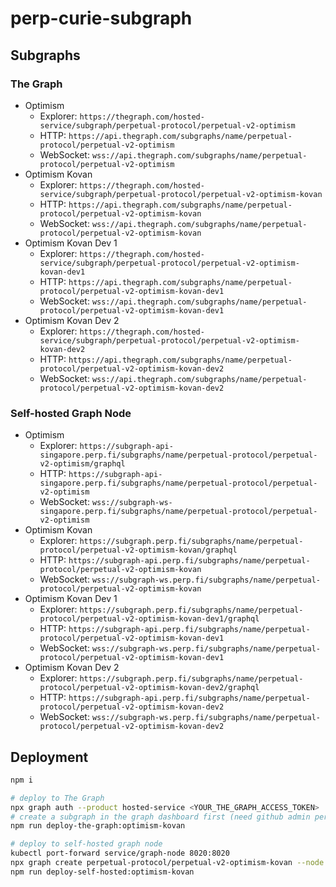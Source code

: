 # perp-curie-subgraph

## Subgraphs

### The Graph

-   Optimism
    -   Explorer: `https://thegraph.com/hosted-service/subgraph/perpetual-protocol/perpetual-v2-optimism`
    -   HTTP: `https://api.thegraph.com/subgraphs/name/perpetual-protocol/perpetual-v2-optimism`
    -   WebSocket: `wss://api.thegraph.com/subgraphs/name/perpetual-protocol/perpetual-v2-optimism`
-   Optimism Kovan
    -   Explorer: `https://thegraph.com/hosted-service/subgraph/perpetual-protocol/perpetual-v2-optimism-kovan`
    -   HTTP: `https://api.thegraph.com/subgraphs/name/perpetual-protocol/perpetual-v2-optimism-kovan`
    -    WebSocket: `wss://api.thegraph.com/subgraphs/name/perpetual-protocol/perpetual-v2-optimism-kovan`
-   Optimism Kovan Dev 1
    -   Explorer: `https://thegraph.com/hosted-service/subgraph/perpetual-protocol/perpetual-v2-optimism-kovan-dev1`
    -   HTTP: `https://api.thegraph.com/subgraphs/name/perpetual-protocol/perpetual-v2-optimism-kovan-dev1`
    -    WebSocket: `wss://api.thegraph.com/subgraphs/name/perpetual-protocol/perpetual-v2-optimism-kovan-dev1`
-   Optimism Kovan Dev 2
    -   Explorer: `https://thegraph.com/hosted-service/subgraph/perpetual-protocol/perpetual-v2-optimism-kovan-dev2`
    -   HTTP: `https://api.thegraph.com/subgraphs/name/perpetual-protocol/perpetual-v2-optimism-kovan-dev2`
    -   WebSocket: `wss://api.thegraph.com/subgraphs/name/perpetual-protocol/perpetual-v2-optimism-kovan-dev2`

### Self-hosted Graph Node

-   Optimism
    -   Explorer: `https://subgraph-api-singapore.perp.fi/subgraphs/name/perpetual-protocol/perpetual-v2-optimism/graphql`
    -   HTTP: `https://subgraph-api-singapore.perp.fi/subgraphs/name/perpetual-protocol/perpetual-v2-optimism`
    -   WebSocket: `wss://subgraph-ws-singapore.perp.fi/subgraphs/name/perpetual-protocol/perpetual-v2-optimism`
-   Optimism Kovan
    -   Explorer: `https://subgraph.perp.fi/subgraphs/name/perpetual-protocol/perpetual-v2-optimism-kovan/graphql`
    -   HTTP: `https://subgraph-api.perp.fi/subgraphs/name/perpetual-protocol/perpetual-v2-optimism-kovan`
    -   WebSocket: `wss://subgraph-ws.perp.fi/subgraphs/name/perpetual-protocol/perpetual-v2-optimism-kovan`
-   Optimism Kovan Dev 1
    -   Explorer: `https://subgraph.perp.fi/subgraphs/name/perpetual-protocol/perpetual-v2-optimism-kovan-dev1/graphql`
    -   HTTP: `https://subgraph-api.perp.fi/subgraphs/name/perpetual-protocol/perpetual-v2-optimism-kovan-dev1`
    -   WebSocket: `wss://subgraph-ws.perp.fi/subgraphs/name/perpetual-protocol/perpetual-v2-optimism-kovan-dev1`
-   Optimism Kovan Dev 2
    -   Explorer: `https://subgraph.perp.fi/subgraphs/name/perpetual-protocol/perpetual-v2-optimism-kovan-dev2/graphql`
    -   HTTP: `https://subgraph-api.perp.fi/subgraphs/name/perpetual-protocol/perpetual-v2-optimism-kovan-dev2`
    -   WebSocket: `wss://subgraph-ws.perp.fi/subgraphs/name/perpetual-protocol/perpetual-v2-optimism-kovan-dev2`

## Deployment

```bash
npm i

# deploy to The Graph
npx graph auth --product hosted-service <YOUR_THE_GRAPH_ACCESS_TOKEN>
# create a subgraph in the graph dashboard first (need github admin permission)
npm run deploy-the-graph:optimism-kovan

# deploy to self-hosted graph node
kubectl port-forward service/graph-node 8020:8020
npx graph create perpetual-protocol/perpetual-v2-optimism-kovan --node http://127.0.0.1:8020
npm run deploy-self-hosted:optimism-kovan
```
